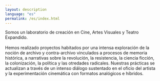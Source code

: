 ```yaml
---
layout: description
language: "es"
permalink: /es/index.html
---
```


Somos un laboratorio de creación en Cine, Artes Visuales y Teatro Expandido.
<br/><br/>
Hemos realizado proyectos habitados por una intensa exploración de la noción de archivo y contra-archivo vinculados a procesos de memoria histórica, a narrativas sobre la revolución, la resistencia, la ciencia ficción, la colonización, la política y las otredades radicales. Nuestras prácticas se actualizan a través de un intenso diálogo sustentado en el oficio del artista y la experimentación cinemática con formatos analógicos e híbridos.
